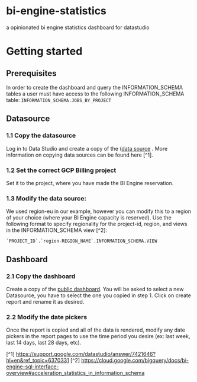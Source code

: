 # bi-engine-statistics
a opinionated bi engine statistics dashboard for datastudio

# Getting started
## Prerequisites 

In order to create the dashboard and query the INFORMATION_SCHEMA tables a user must have access to the following INFORMATION_SCHEMA table:
`INFORMATION_SCHEMA.JOBS_BY_PROJECT`

## Datasource
### 1.1 Copy the datasource
Log in to Data Studio and create a copy of the ([data source](https://datastudio.google.com/datasources/d42dfc2c-71d4-46a3-ba38-bdd080e9472f) . More information on copying data sources can be found here [^1]. 
### 1.2 Set the correct GCP Billing project
Set it to the project, where you have made the BI Engine reservation.
### 1.3 Modify the data source: 
We used region-eu in our example, however you can modify this to a region of your choice (where your BI Engine capacity is reserved).  Use the following format to specify regionality for the project-id, region, and views in the INFORMATION_SCHEMA view [^2]:
```
`PROJECT_ID`.`region-REGION_NAME`.INFORMATION_SCHEMA.VIEW 
```

## Dashboard
### 2.1 Copy the dashboard
Create a copy of the [public dashboard](https://datastudio.google.com/u/0/reporting/079ae1d2-0392-4c13-94a0-d05919dad3ac/page/gtyuC). You will be asked to select a new Datasource, you have to select the one you copied in step 1. Click on create report and rename it as desired.
### 2.2 Modify the date pickers
Once the report is copied and all of the data is rendered, modify any date pickers in the report pages to use the time period you desire (ex: last week, last 14 days, last 28 days, etc).

[^1] https://support.google.com/datastudio/answer/7421646?hl=en&ref_topic=6370331
[^2] https://cloud.google.com/bigquery/docs/bi-engine-sql-interface-overview#acceleration_statistics_in_information_schema 



